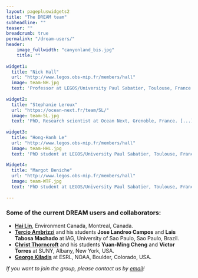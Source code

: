 ```yaml
---
layout: pagepluswidgets2
title: "The DREAM team"
subheadline: ""
teaser: ""
breadcrumb: true
permalink: "/dream-users/"
header:
    image_fullwidth: "canyonland_bis.jpg"
    title: ""
   
widget1:
  title: "Nick Hall"
  url: "http://www.legos.obs-mip.fr/members/hall"
  image: team-NH.jpg
  text: 'Professor at LEGOS/University Paul Sabatier, Toulouse, France.'
  
widget2:
  title: "Stephanie Leroux"
  url: "https://ocean-next.fr/team/SL/"
  image: team-SL.jpg
  text: 'PhD, Research scientist at Ocean Next, Grenoble, France. [...]'  
   
widget3:
  title: "Hong-Hanh Le"
  url: "http://www.legos.obs-mip.fr/members/hall"
  image: team-HHL.jpg
  text: 'PhD student at LEGOS/University Paul Sabatier, Toulouse, France. [...]'  
  
Widget4:
  title: "Margot Beniche"
  url: "http://www.legos.obs-mip.fr/members/hall"
  image: team-WTF.jpg
  text: 'PhD student at LEGOS/University Paul Sabatier, Toulouse, France. [...]'  
  
---
```


### Some of the current DREAM users and collaborators:

* __[Hai Lin](https://www.researchgate.net/profile/Hai_Lin10)__,  Environment Canada, Montreal, Canada.
* __[Tercio Ambrizzi](https://www.researchgate.net/profile/Tercio_Ambrizzi/2)__ and his students __Jose Landreo Campos__ and __Lais Tabosa Machado__  at IAG, University of Sao Paulo, Sao Paulo, Brazil.
* __[Christ Thorncroft](https://www.albany.edu/atmos/christopher-thorncroft.php)__ and his students __Yuan-Ming Cheng__ and __Victor Torres__ at SUNY, Albany, New York, USA.
* __[George Kiladis](https://www.esrl.noaa.gov/psd/people/george.kiladis/)__ at ESRL, NOAA, Boulder, Colorado, USA.

_If you want to join the group, please contact us by [email](https://dream-gcm.github.io/contact/)!_
